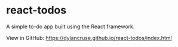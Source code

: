 # react-todos

A simple to-do app built using the React framework.

View in GitHub: https://dylancruse.github.io/react-todos/index.html
